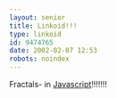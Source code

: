 ```yaml
---
layout: senior
title: Linkoid!!!
type: linkoid
id: 9474765
date: 2002-02-07 12:53
robots: noindex
---
```

<p>Fractals- in <a href="http://iotic.com/mbs/" title="Warning!!! A bit heavy on the ol' procesa!!!!!">Javascript</a>!!!!!!!</p>